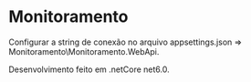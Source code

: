 # Monitoramento

Configurar a string de conexão no arquivo appsettings.json => Monitoramento\Monitoramento.WebApi.

Desenvolvimento feito em .netCore net6.0.
